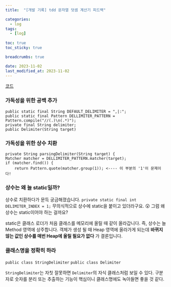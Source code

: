 ```yaml
---
title:  "[개발 기록] tdd 문자열 덧셈 계산기 피드백"

categories:
  - log
tags:
  - [log]
  
toc: true
toc_sticky: true

breadcrumbs: true

date: 2023-11-02
last_modified_at: 2023-11-02
---
```


[코드](https://github.com/next-step/java-racingcar/pull/4859)

### 가독성을 위한 공백 추가
```text
public static final String DEFAULT_DELIMITER = ",|:";
public static final Pattern DELLIMITER_PATTERN = Pattern.compile("//(.)\n(.*)");
private final String delimiter;
public Delimiter(String target)
```

### 가독성을 위한 상수 치환
```text
private String parsingDelimiter(String target) {
Matcher matcher = DELLIMITER_PATTERN.matcher(target);
if (matcher.find()) {
    return Pattern.quote(matcher.group(1)); <---- 이 부분의 '1'이 문제이다!
```

### 상수는 왜 늘 static일까?
상수로 치환하다가 문득 궁금해졌습니다.
`private static final int DELIMITER_INDEX = 1;`
무의식적으로 상수에 static을 붙이고 있더라구요. 😲
그럼 왜 상수는 static이어야 하는 걸까요?

static은 클래스 로더가 처음 클래스를 메모리에 올릴 때 같이 올라갑니다.
즉, 상수는 늘 Method 영역에 상주합니다.
객체가 생성 될 때 Heap 영역에 올라가게 되는데 **바뀌지 않는 값인 상수를 매번 Heap에 올릴 필요가 없다** 가 결론입니다.

### 클래스명을 정확히 하라
`public class StringDelimiter` 
`public class Delimiter`

`StringDelimiter`는 자칫 잘못하면 `Delimiter`의 자식 클래스처럼 보일 수 있다.
구분자로 숫자를 분리 또는 추출하는 기능이 핵심이니 클래스명에도 녹아들면 좋을 것 같다.

